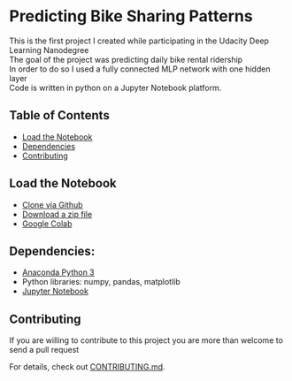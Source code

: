# Predicting Bike Sharing Patterns

This is the first project I created while participating in the Udacity Deep Learning Nanodegree<br/>
The goal of the project was predicting daily bike rental ridership<br/>
In order to do so I used a fully connected MLP network with one hidden layer<br/>
Code is written in python on a Jupyter Notebook platform.

## Table of Contents

* [Load the Notebook](#load-the-notebook)
* [Dependencies](#dependencies)
* [Contributing](#contributing)

## Load the Notebook

* [Clone via Github](https://github.com/EliShayGH/predicting-bike-sharing-patterns.git)
* [Download a zip file](https://github.com/EliShayGH/predicting-bike-sharing-patterns/archive/master.zip)
* [Google Colab](https://colab.research.google.com/github/EliShayGH/predicting-bike-sharing-patterns/blob/master/Your_first_neural_network.ipynb)

## Dependencies:

* [Anaconda Python 3](https://www.anaconda.com/)
* Python libraries: numpy, pandas, matplotlib
* [Jupyter Notebook](https://jupyter.org/)

## Contributing

If you are willing to contribute to this project
you are more than welcome to send a pull request

For details, check out [CONTRIBUTING.md](CONTRIBUTING.md).

